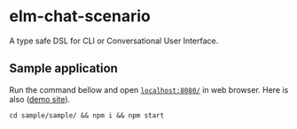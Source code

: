 # elm-chat-scenario

A type safe DSL for CLI or Conversational User Interface.

## Sample application

Run the command bellow and open [`localhost:8080/`](http://localhost:8080/) in web browser.
Here is also ([demo site](https://arowm.github.io/elm-chat-scenario/simple/)).

```
cd sample/sample/ && npm i && npm start
```
